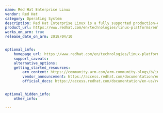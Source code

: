 ```yaml
---
name: Red Hat Enterprise Linux
vendor: Red Hat
category: Operating System
description: Red Hat Enterprise Linux is a fully supported production-grade operating system (OS) available on premises and in the cloud.
product_url: https://www.redhat.com/en/technologies/linux-platforms/enterprise-linux
works_on_arm: true
release_date_on_arm: 2018/04/10


optional_info:
    homepage_url: https://www.redhat.com/en/technologies/linux-platforms/enterprise-linux
    support_caveats:
    alternative_options:
    getting_started_resources:
        arm_content: https://community.arm.com/arm-community-blogs/b/infrastructure-solutions-blog/posts/software-innovations-with-red-hat-and-arm
        vendor_announcement: https://access.redhat.com/documentation/en-us/red_hat_enterprise_linux/7/html/7.5_release_notes/chap-red_hat_enterprise_linux-7.5_release_notes-architectures
        official_docs: https://access.redhat.com/documentation/en-us/red_hat_enterprise_linux/7/html/installation_guide/chap-simple-install


optional_hidden_info:
    other_info:

---
```

